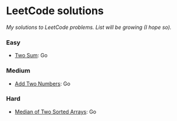 # LeetCode solutions

*My solutions to LeetCode problems. List will be growing (I hope so).*

### Easy
* [Two Sum](https://leetcode.com/problems/two-sum/): Go
### Medium
* [Add Two Numbers](https://leetcode.com/problems/add-two-numbers/): Go
### Hard
* [Median of Two Sorted Arrays](https://leetcode.com/problems/median-of-two-sorted-arrays/): Go